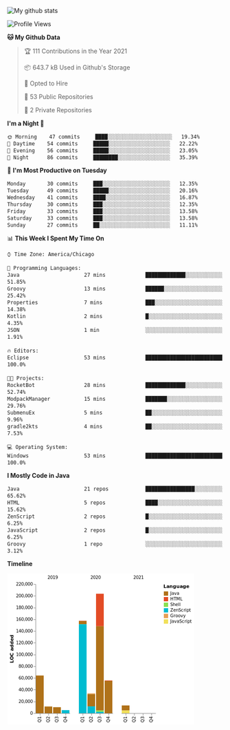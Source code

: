 ![My github stats](https://github-readme-stats.vercel.app/api?username=romvoid95&theme=gruvbox&include_all_commits=true&show_icons=true")

<!--START_SECTION:waka-->
![Profile Views](http://img.shields.io/badge/Profile%20Views-1-blue)

**🐱 My Github Data** 

> 🏆 111 Contributions in the Year 2021
 > 
> 📦 643.7 kB Used in Github's Storage 
 > 
> 💼 Opted to Hire
 > 
> 📜 53 Public Repositories 
 > 
> 🔑 2 Private Repositories  
 > 
**I'm a Night 🦉** 

```text
🌞 Morning    47 commits     ████░░░░░░░░░░░░░░░░░░░░░   19.34% 
🌆 Daytime    54 commits     █████░░░░░░░░░░░░░░░░░░░░   22.22% 
🌃 Evening    56 commits     █████░░░░░░░░░░░░░░░░░░░░   23.05% 
🌙 Night      86 commits     ████████░░░░░░░░░░░░░░░░░   35.39%

```
📅 **I'm Most Productive on Tuesday** 

```text
Monday       30 commits     ███░░░░░░░░░░░░░░░░░░░░░░   12.35% 
Tuesday      49 commits     █████░░░░░░░░░░░░░░░░░░░░   20.16% 
Wednesday    41 commits     ████░░░░░░░░░░░░░░░░░░░░░   16.87% 
Thursday     30 commits     ███░░░░░░░░░░░░░░░░░░░░░░   12.35% 
Friday       33 commits     ███░░░░░░░░░░░░░░░░░░░░░░   13.58% 
Saturday     33 commits     ███░░░░░░░░░░░░░░░░░░░░░░   13.58% 
Sunday       27 commits     ██░░░░░░░░░░░░░░░░░░░░░░░   11.11%

```


📊 **This Week I Spent My Time On** 

```text
⌚︎ Time Zone: America/Chicago

💬 Programming Languages: 
Java                     27 mins             █████████████░░░░░░░░░░░░   51.85% 
Groovy                   13 mins             ██████░░░░░░░░░░░░░░░░░░░   25.42% 
Properties               7 mins              ███░░░░░░░░░░░░░░░░░░░░░░   14.38% 
Kotlin                   2 mins              █░░░░░░░░░░░░░░░░░░░░░░░░   4.35% 
JSON                     1 min               ░░░░░░░░░░░░░░░░░░░░░░░░░   1.91%

🔥 Editors: 
Eclipse                  53 mins             █████████████████████████   100.0%

🐱‍💻 Projects: 
RocketBot                28 mins             █████████████░░░░░░░░░░░░   52.74% 
ModpackManager           15 mins             ███████░░░░░░░░░░░░░░░░░░   29.76% 
SubmenuEx                5 mins              ██░░░░░░░░░░░░░░░░░░░░░░░   9.96% 
gradle2kts               4 mins              ██░░░░░░░░░░░░░░░░░░░░░░░   7.53%

💻 Operating System: 
Windows                  53 mins             █████████████████████████   100.0%

```

**I Mostly Code in Java** 

```text
Java                     21 repos            ████████████████░░░░░░░░░   65.62% 
HTML                     5 repos             ████░░░░░░░░░░░░░░░░░░░░░   15.62% 
ZenScript                2 repos             █░░░░░░░░░░░░░░░░░░░░░░░░   6.25% 
JavaScript               2 repos             █░░░░░░░░░░░░░░░░░░░░░░░░   6.25% 
Groovy                   1 repo              ░░░░░░░░░░░░░░░░░░░░░░░░░   3.12%

```


**Timeline**

![Chart not found](https://raw.githubusercontent.com/ROMVoid95/ROMVoid95/master/charts/bar_graph.png) 


<!--END_SECTION:waka-->
